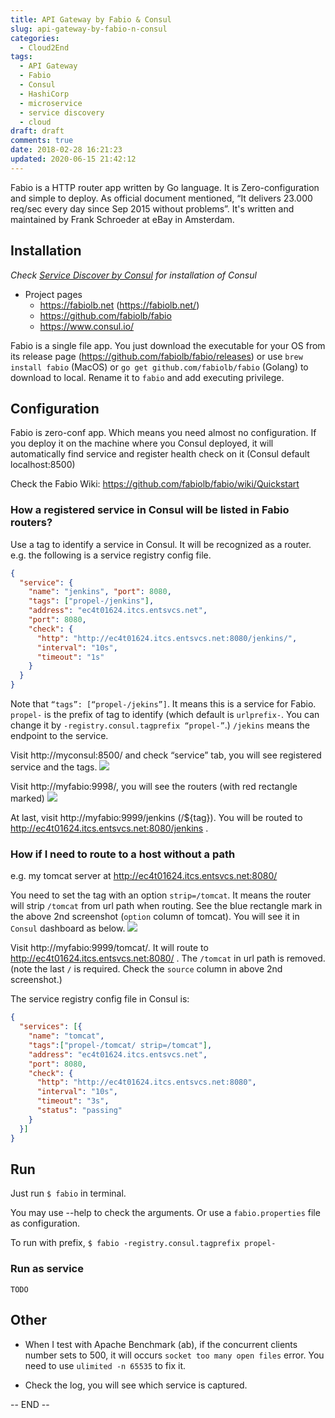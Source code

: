 ```yaml
---
title: API Gateway by Fabio & Consul
slug: api-gateway-by-fabio-n-consul
categories:
  - Cloud2End
tags:
  - API Gateway
  - Fabio
  - Consul
  - HashiCorp
  - microservice
  - service discovery
  - cloud
draft: draft
comments: true
date: 2018-02-28 16:21:23
updated: 2020-06-15 21:42:12
---
```




Fabio is a HTTP router app written by Go language. It is Zero-configuration and simple to deploy. As official document mentioned, “It delivers 23.000 req/sec every day since Sep 2015 without problems”. It's written and maintained by Frank Schroeder at eBay in Amsterdam.

## Installation

_Check [Service Discover by Consul](/Service-Discover-by-Consul) for installation of Consul_

* Project pages
    * https://fabiolb.net (https://fabiolb.net/)
    * https://github.com/fabiolb/fabio
    * https://www.consul.io/

Fabio is a single file app. You just download the executable for your OS from its release page (https://github.com/fabiolb/fabio/releases) or use `brew install fabio` (MacOS) or `go get github.com/fabiolb/fabio` (Golang) to download to local. Rename it to `fabio` and add executing privilege.

## Configuration

Fabio is zero-conf app. Which means you need almost no configuration. If you deploy it on the machine where you Consul deployed, it will automatically find service and register health check on it (Consul default localhost:8500)

Check the Fabio Wiki: https://github.com/fabiolb/fabio/wiki/Quickstart

### How a registered service in Consul will be listed in Fabio routers?

Use a tag to identify a service in Consul. It will be recognized as a router.
e.g. the following is a service registry config file.

```json
{
  "service": {
    "name": "jenkins", "port": 8080,
    "tags": ["propel-/jenkins"],
    "address": "ec4t01624.itcs.entsvcs.net",
	"port": 8080,
    "check": {
      "http": "http://ec4t01624.itcs.entsvcs.net:8080/jenkins/",
      "interval": "10s",
      "timeout": "1s"
    }
  }
}
```

Note that `“tags”: [“propel-/jekins”]`. It means this is a service for Fabio. `propel-` is the prefix of tag to identify (which default is `urlprefix-`. You can change it by `-registry.consul.tagprefix “propel-”`.) `/jekins` means the endpoint to the service.

Visit http://myconsul:8500/ and check “service” tab, you will see registered service and the tags.
![](consul-dashboard.jpg)

Visit http://myfabio:9998/, you will see the routers (with red rectangle marked)
![](fabio-routing.jpg)

At last, visit http://myfabio:9999/jenkins (/${tag}). You will be routed to http://ec4t01624.itcs.entsvcs.net:8080/jenkins .

### How if I need to route to a host without a path 

e.g. my tomcat server at http://ec4t01624.itcs.entsvcs.net:8080/

You need to set the tag with an option `strip=/tomcat`. It means the router will strip `/tomcat` from url path when routing. See the blue rectangle mark in the above 2nd screenshot (`option` column of tomcat). You will see it in `Consul` dashboard as below.
![](consul-service.jpg)

Visit http://myfabio:9999/tomcat/. It will route to http://ec4t01624.itcs.entsvcs.net:8080/ . The `/tomcat` in url path is removed. (note the last `/` is required. Check the `source` column in above 2nd screenshot.)

The service registry config file in Consul is:

```json
{
  "services": [{
    "name": "tomcat",
    "tags":["propel-/tomcat/ strip=/tomcat"],
    "address": "ec4t01624.itcs.entsvcs.net",
    "port": 8080,
    "check": {
      "http": "http://ec4t01624.itcs.entsvcs.net:8080",
      "interval": "10s",
      "timeout": "3s",
      "status": "passing"
    }
  }]
}
```

## Run

Just run `$ fabio` in terminal.

You may use --help to check the arguments. Or use a `fabio.properties` file as configuration.

To run with prefix, `$ fabio -registry.consul.tagprefix propel-`

### Run as service

	TODO


## Other

* When I test with Apache Benchmark (ab), if the concurrent clients number sets to 500, it will occurs `socket too many open files` error. You need to use `ulimited -n 65535` to fix it.


* Check the log, you will see which service is captured.


-- END --